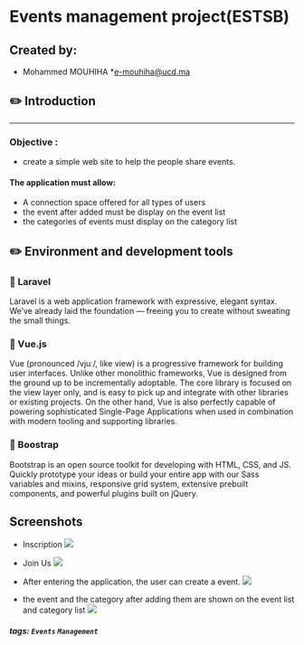 # Events management project(ESTSB)
## Created by:

* Mohammed MOUHIHA
*e-mouhiha@ucd.ma

##  :pencil2:  Introduction
---
###  Objective : 
* create a simple web site to help the people share events.
 
#### The application must allow:
*  A connection space offered for all types of users
*  the event after added must be display on the event list 
*  the categories of events must display on the category list


:pencil2: Environment and development tools
--

### :ledger: Laravel 
Laravel is a web application framework with expressive, elegant syntax. We’ve already laid the foundation — freeing you to create without sweating the small things.

### :ledger: Vue.js 
Vue (pronounced /vjuː/, like view) is a progressive framework for building user interfaces. Unlike other monolithic frameworks, Vue is designed from the ground up to be incrementally adoptable. The core library is focused on the view layer only, and is easy to pick up and integrate with other libraries or existing projects. On the other hand, Vue is also perfectly capable of powering sophisticated Single-Page Applications when used in combination with modern tooling and supporting libraries.

### :ledger: Boostrap
Bootstrap is an open source toolkit for developing with HTML, CSS, and JS. Quickly prototype your ideas or build your entire app with our Sass variables and mixins, responsive grid system, extensive prebuilt components, and powerful plugins built on jQuery.

Screenshots
---
- Inscription
![](https://i.imgur.com/ye6lYoI.png)



- Join Us
![](https://i.imgur.com/xjkVz7T.png)


- After entering the application, the user can create a event.
![](https://i.imgur.com/GXjDLqu.png)

- the event and the category after adding them are shown on the event list and category list
![](https://i.imgur.com/dSbWqfU.png)

##### tags:  `Events` `Management`
